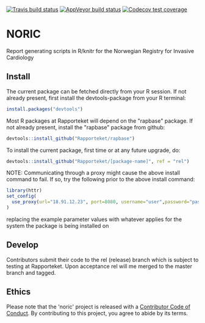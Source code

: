 <!-- badges: start -->
[![Travis build status](https://travis-ci.org/Rapporteket/NORIC.svg?branch=shinyfy)](https://travis-ci.org/Rapporteket/NORIC)
[![AppVeyor build status](https://ci.appveyor.com/api/projects/status/github/Rapporteket/NORIC?branch=shinyfy&svg=true)](https://ci.appveyor.com/project/Rapporteket/NORIC)
[![Codecov test coverage](https://codecov.io/gh/Rapporteket/NORIC/branch/master/graph/badge.svg)](https://codecov.io/gh/Rapporteket/NORIC?branch=master)
<!-- badges: end -->

# NORIC
Report generating scripts in R/knitr for the Norwegian Registry for Invasive Cardiology

## Install
The current package can be fetched directly from your R session. If not already
present, first install the devtools-package from your R terminal:

```r
install.packages("devtools")
```

Most R packages at Rapporteket will depend on the "rapbase" package. If not
already present, install the "rapbase" package from github:

```r
devtools::install_github("Rapporteket/rapbase")
```

To install the current package, first time or at any future upgrade, do:

```r
devtools::install_github("Rapporteket/[package-name]", ref = "rel")
```

NOTE: Communicating through a proxy might cause the above install command to
fail. If so, try the following prior to the above install command:

```r
library(httr)
set_config(
  use_proxy(url="18.91.12.23", port=8080, username="user",password="passwd")
)
```

replacing the example parameter values with whatever applies for the
system the package is being installed on

## Develop
Contributors submit their code to the rel (release) branch which is
subject to testing at Rapporteket. Upon acceptance rel will me merged to
the master branch and tagged.

## Ethics
Please note that the 'noric' project is released with a
[Contributor Code of Conduct](CODE_OF_CONDUCT.md). By contributing to this
project, you agree to abide by its terms.
